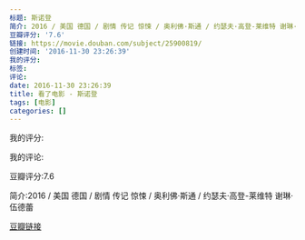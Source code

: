```yaml
---
标题: 斯诺登
简介: 2016 / 美国 德国 / 剧情 传记 惊悚 / 奥利佛·斯通 / 约瑟夫·高登-莱维特 谢琳·伍德蕾
豆瓣评分: '7.6'
链接: https://movie.douban.com/subject/25900819/
创建时间: '2016-11-30 23:26:39'
我的评分:
标签:
评论:
date: 2016-11-30 23:26:39
title: 看了电影 - 斯诺登
tags: [电影]
categories: []
---
```


我的评分:

我的评论:

豆瓣评分:7.6

简介:2016 / 美国 德国 / 剧情 传记 惊悚 / 奥利佛·斯通 / 约瑟夫·高登-莱维特 谢琳·伍德蕾

[豆瓣链接](https://movie.douban.com/subject/25900819/)

